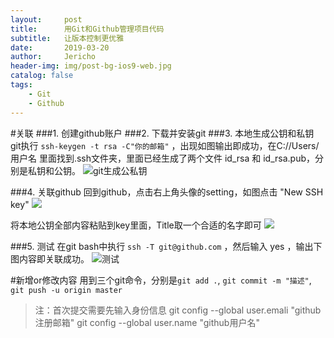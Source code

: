 ```yaml
---
layout:     post
title:      用Git和Github管理项目代码
subtitle:   让版本控制更优雅
date:       2019-03-20
author:     Jericho
header-img: img/post-bg-ios9-web.jpg
catalog: false
tags:
    - Git
    - Github
---
```

#关联
###1. 创建github账户
###2. 下载并安装git
###3. 本地生成公钥和私钥
git执行 `ssh-keygen -t rsa -C"你的邮箱"` ，出现如图输出即成功，在C://Users/用户名  里面找到.ssh文件夹，里面已经生成了两个文件 id_rsa 和 id_rsa.pub，分别是私钥和公钥。
![git生成公私钥](/article-pic/20-52-14.jpg)

###4. 关联github
回到github，点击右上角头像的setting，如图点击 "New SSH key" 
![](/article-pic/21-02-36.jpg)

将本地公钥全部内容粘贴到key里面，Title取一个合适的名字即可
![](/article-pic/21-04-54.jpg)

###5. 测试
在git bash中执行 `ssh -T git@github.com` ，然后输入 yes ，输出下图内容即关联成功。
![测试](/article-pic/21-08-15.jpg)

#新增or修改内容
用到三个git命令，分别是`git add .`, `git commit -m "描述"`, `git push -u origin master`

>注：首次提交需要先输入身份信息
    git config --global user.emali "github注册邮箱"
    git config --global user.name "github用户名"